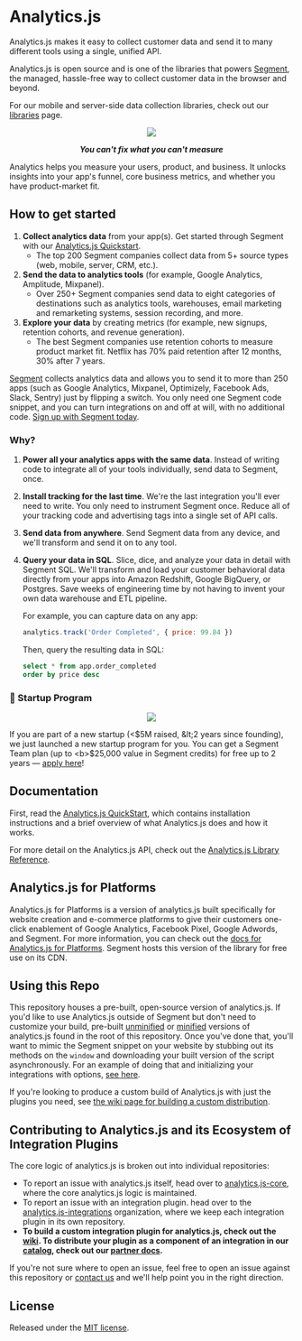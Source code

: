 # Analytics.js

Analytics.js makes it easy to collect customer data and send it to many different tools using a single, unified API.

Analytics.js is open source and is one of the libraries that powers [Segment](https://segment.com), the managed, hassle-free way to collect customer data in the browser and beyond.

For our mobile and server-side data collection libraries, check out our [libraries][] page.

<div align="center">
  <img src="https://user-images.githubusercontent.com/16131737/53617064-61017a80-3b9a-11e9-9bfb-f5163aa85a7c.png"/>
  <p><b><i>You can't fix what you can't measure</i></b></p>
</div>

Analytics helps you measure your users, product, and business. It unlocks insights into your app's funnel, core business metrics, and whether you have product-market fit.

## How to get started

1. **Collect analytics data** from your app(s). Get started through Segment with our [Analytics.js Quickstart][].
    - The top 200 Segment companies collect data from 5+ source types (web, mobile, server, CRM, etc.).
2. **Send the data to analytics tools** (for example, Google Analytics, Amplitude, Mixpanel).
    - Over 250+ Segment companies send data to eight categories of destinations such as analytics tools, warehouses, email marketing and remarketing systems, session recording, and more.
3. **Explore your data** by creating metrics (for example, new signups, retention cohorts, and revenue generation).
    - The best Segment companies use retention cohorts to measure product market fit. Netflix has 70% paid retention after 12 months, 30% after 7 years.

[Segment](https://segment.com) collects analytics data and allows you to send it to more than 250 apps (such as Google Analytics, Mixpanel, Optimizely, Facebook Ads, Slack, Sentry) just by flipping a switch. You only need one Segment code snippet, and you can turn integrations on and off at will, with no additional code. [Sign up with Segment today](https://app.segment.com/signup).

### Why?

1. **Power all your analytics apps with the same data**. Instead of writing code to integrate all of your tools individually, send data to Segment, once.

2. **Install tracking for the last time**. We're the last integration you'll ever need to write. You only need to instrument Segment once. Reduce all of your tracking code and advertising tags into a single set of API calls.

3. **Send data from anywhere**. Send Segment data from any device, and we'll transform and send it on to any tool.

4. **Query your data in SQL**. Slice, dice, and analyze your data in detail with Segment SQL. We'll transform and load your customer behavioral data directly from your apps into Amazon Redshift, Google BigQuery, or Postgres. Save weeks of engineering time by not having to invent your own data warehouse and ETL pipeline.

    For example, you can capture data on any app:
    ```js
    analytics.track('Order Completed', { price: 99.84 })
    ```
    Then, query the resulting data in SQL:
    ```sql
    select * from app.order_completed
    order by price desc
    ```

### 🚀 Startup Program

<div align="center">
  <a href="https://segment.com/startups"><img src="https://user-images.githubusercontent.com/16131737/53128952-08d3d400-351b-11e9-9730-7da35adda781.png" /></a>
</div>

If you are part of a new startup  (&lt;$5M raised, &lt;2 years since founding), we just launched a new startup program for you. You can get a Segment Team plan  (up to <b>$25,000 value</b> in Segment credits) for free up to 2 years — <a href="https://segment.com/startups/">apply here</a>!

## Documentation

First, read the [Analytics.js QuickStart][], which contains installation instructions and a brief overview of what Analytics.js does and how it works.

For more detail on the Analytics.js API, check out the [Analytics.js Library Reference][].

## Analytics.js for Platforms

Analytics.js for Platforms is a version of analytics.js built specifically for website creation and e-commerce platforms to give their customers one-click enablement of Google Analytics, Facebook Pixel, Google Adwords, and Segment. For more information, you can check out the [docs for Analytics.js for Platforms](https://segment.com/docs/guides/partners/analyticsjs-for-platforms/). Segment hosts this version of the library for free use on its CDN.

## Using this Repo

This repository houses a pre-built, open-source version of analytics.js. If you'd like to use Analytics.js outside of Segment but don't need to customize your build, pre-built [unminified][] or [minified][] versions of analytics.js found in the root of this repository. Once you've done that, you'll want to mimic the Segment snippet on your website by stubbing out its methods on the `window` and downloading your built version of the script asynchronously. For an example of doing that and initializing your integrations with options, [see here](https://gist.github.com/cyberwombat/11008970).

If you're looking to produce a custom build of Analytics.js with just the plugins you need, see [the wiki page for building a custom distribution][].

## Contributing to Analytics.js and its Ecosystem of Integration Plugins

The core logic of analytics.js is broken out into individual repositories:

- To report an issue with analytics.js itself, head over to [analytics.js-core][], where the core analytics.js logic is maintained.
- To report an issue with an integration plugin. head over to the [analytics.js-integrations][] organization, where we keep each integration plugin in its own repository.
- **To build a custom integration plugin for analytics.js, check out the [wiki][]. To distribute your plugin as a component of an integration in our [catalog][], check out our [partner docs].**

If you're not sure where to open an issue, feel free to open an issue against this repository or [contact us](https://segment.com/contact) and we'll help point you in the right direction.

[analytics.js]: https://github.com/segmentio/analytics.js
[unminified]: https://github.com/segmentio/analytics.js/blob/master/analytics.js
[minified]: https://github.com/segmentio/analytics.js/blob/master/analytics.min.js

## License

Released under the [MIT license](License.md).

[analytics.js library reference]: https://segment.com/docs/libraries/analytics.js
[analytics.js quickstart]: https://segment.com/docs/sources/website/analytics.js/quickstart
[analytics.js-core]: https://github.com/segmentio/analytics.js-core
[analytics.js-integrations]: https://github.com/segment-integrations?q=analytics.js-integration
[ci-badge]: https://travis-ci.org/segmentio/analytics.js.png?branch=master
[ci-link]: https://travis-ci.org/segmentio/analytics.js
[integrations]: https://segment.com/integrations
[libraries]: https://segment.com/libraries
[nodejs.org]: https://nodejs.org/
[spec]: https://segment.com/docs/spec/
[catalog]: https://segment.com/catalog
[partner docs]: https://segment.com/docs/partners
[wiki]: https://github.com/segmentio/analytics.js/wiki/Writing-Integrations
[the wiki page for building a custom distribution]: https://github.com/segmentio/analytics.js/wiki/Building-A-Custom-Distribution
